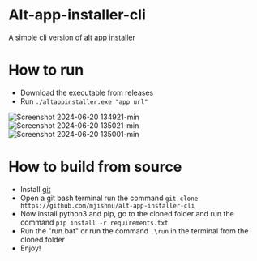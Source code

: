 # Alt-app-installer-cli
A simple cli version of [alt app installer](https://github.com/mjishnu/alt-app-installer)

# How to run
- Download the executable from releases
- Run `./altappinstaller.exe "app url"`

![Screenshot 2024-06-20 134921-min](https://github.com/mjishnu/alt-app-installer-cli/assets/83004520/d47bdc96-ff57-43b0-bd96-c4c77ad18375)
![Screenshot 2024-06-20 135021-min](https://github.com/mjishnu/alt-app-installer-cli/assets/83004520/b9d217d5-8eb9-469c-9d9d-d2d31f3d42f1)
![Screenshot 2024-06-20 135001-min](https://github.com/mjishnu/alt-app-installer-cli/assets/83004520/e9975215-dbd6-4480-a879-7b682ee9abbb)

# How to build from source

- Install [git](https://git-scm.com/download/win)
- Open a git bash terminal run the command `git clone https://github.com/mjishnu/alt-app-installer-cli`
- Now install python3 and pip, go to the cloned folder and run the command `pip install -r requirements.txt`
- Run the "run.bat" or run the command `.\run` in the terminal from the cloned folder
- Enjoy!